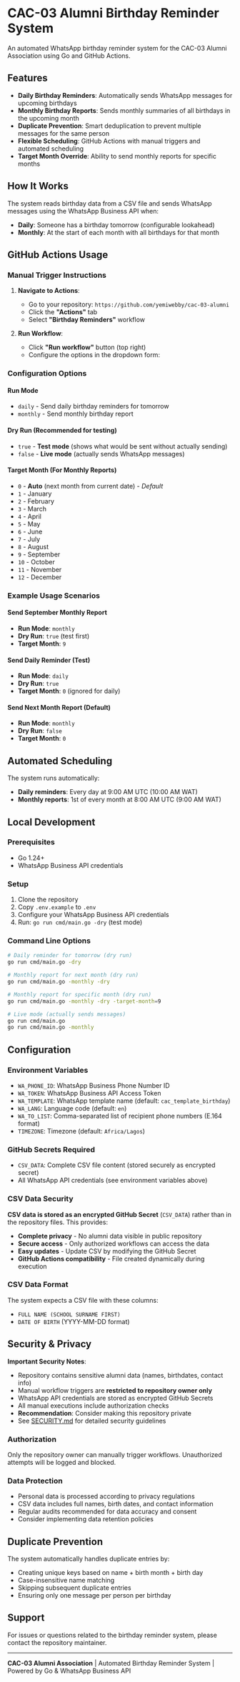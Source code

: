 # CAC-03 Alumni Birthday Reminder System

An automated WhatsApp birthday reminder system for the CAC-03 Alumni Association using Go and GitHub Actions.

## Features

- **Daily Birthday Reminders**: Automatically sends WhatsApp messages for upcoming birthdays
- **Monthly Birthday Reports**: Sends monthly summaries of all birthdays in the upcoming month
- **Duplicate Prevention**: Smart deduplication to prevent multiple messages for the same person
- **Flexible Scheduling**: GitHub Actions with manual triggers and automated scheduling
- **Target Month Override**: Ability to send monthly reports for specific months

## How It Works

The system reads birthday data from a CSV file and sends WhatsApp messages using the WhatsApp Business API when:

- **Daily**: Someone has a birthday tomorrow (configurable lookahead)
- **Monthly**: At the start of each month with all birthdays for that month

## GitHub Actions Usage

### Manual Trigger Instructions

1. **Navigate to Actions**:

   - Go to your repository: `https://github.com/yemiwebby/cac-03-alumni`
   - Click the **"Actions"** tab
   - Select **"Birthday Reminders"** workflow

2. **Run Workflow**:
   - Click **"Run workflow"** button (top right)
   - Configure the options in the dropdown form:

### Configuration Options

#### **Run Mode**

- `daily` - Send daily birthday reminders for tomorrow
- `monthly` - Send monthly birthday report

#### **Dry Run** (Recommended for testing)

- `true` - **Test mode** (shows what would be sent without actually sending)
- `false` - **Live mode** (actually sends WhatsApp messages)

#### **Target Month** (For Monthly Reports)

- `0` - **Auto** (next month from current date) - _Default_
- `1` - January
- `2` - February
- `3` - March
- `4` - April
- `5` - May
- `6` - June
- `7` - July
- `8` - August
- `9` - September
- `10` - October
- `11` - November
- `12` - December

### Example Usage Scenarios

#### Send September Monthly Report

- **Run Mode**: `monthly`
- **Dry Run**: `true` (test first)
- **Target Month**: `9`

#### Send Daily Reminder (Test)

- **Run Mode**: `daily`
- **Dry Run**: `true`
- **Target Month**: `0` (ignored for daily)

#### Send Next Month Report (Default)

- **Run Mode**: `monthly`
- **Dry Run**: `false`
- **Target Month**: `0`

## Automated Scheduling

The system runs automatically:

- **Daily reminders**: Every day at 9:00 AM UTC (10:00 AM WAT)
- **Monthly reports**: 1st of every month at 8:00 AM UTC (9:00 AM WAT)

## Local Development

### Prerequisites

- Go 1.24+
- WhatsApp Business API credentials

### Setup

1. Clone the repository
2. Copy `.env.example` to `.env`
3. Configure your WhatsApp Business API credentials
4. Run: `go run cmd/main.go -dry` (test mode)

### Command Line Options

```bash
# Daily reminder for tomorrow (dry run)
go run cmd/main.go -dry

# Monthly report for next month (dry run)
go run cmd/main.go -monthly -dry

# Monthly report for specific month (dry run)
go run cmd/main.go -monthly -dry -target-month=9

# Live mode (actually sends messages)
go run cmd/main.go
go run cmd/main.go -monthly
```

## Configuration

### Environment Variables

- `WA_PHONE_ID`: WhatsApp Business Phone Number ID
- `WA_TOKEN`: WhatsApp Business API Access Token
- `WA_TEMPLATE`: WhatsApp template name (default: `cac_template_birthday`)
- `WA_LANG`: Language code (default: `en`)
- `WA_TO_LIST`: Comma-separated list of recipient phone numbers (E.164 format)
- `TIMEZONE`: Timezone (default: `Africa/Lagos`)

### GitHub Secrets Required

- `CSV_DATA`: Complete CSV file content (stored securely as encrypted secret)
- All WhatsApp API credentials (see environment variables above)

### CSV Data Security

**CSV data is stored as an encrypted GitHub Secret** (`CSV_DATA`) rather than in the repository files. This provides:

- **Complete privacy** - No alumni data visible in public repository
- **Secure access** - Only authorized workflows can access the data
- **Easy updates** - Update CSV by modifying the GitHub Secret
- **GitHub Actions compatibility** - File created dynamically during execution

### CSV Data Format

The system expects a CSV file with these columns:

- `FULL NAME (SCHOOL SURNAME FIRST)`
- `DATE OF BIRTH` (YYYY-MM-DD format)

## Security & Privacy

**Important Security Notes**:

- Repository contains sensitive alumni data (names, birthdates, contact info)
- Manual workflow triggers are **restricted to repository owner only**
- WhatsApp API credentials are stored as encrypted GitHub Secrets
- All manual executions include authorization checks
- **Recommendation**: Consider making this repository private
- See [SECURITY.md](SECURITY.md) for detailed security guidelines

### Authorization

Only the repository owner can manually trigger workflows. Unauthorized attempts will be logged and blocked.

### Data Protection

- Personal data is processed according to privacy regulations
- CSV data includes full names, birth dates, and contact information
- Regular audits recommended for data accuracy and consent
- Consider implementing data retention policies

## Duplicate Prevention

The system automatically handles duplicate entries by:

- Creating unique keys based on name + birth month + birth day
- Case-insensitive name matching
- Skipping subsequent duplicate entries
- Ensuring only one message per person per birthday

## Support

For issues or questions related to the birthday reminder system, please contact the repository maintainer.

---

**CAC-03 Alumni Association** | Automated Birthday Reminder System | Powered by Go & WhatsApp Business API
